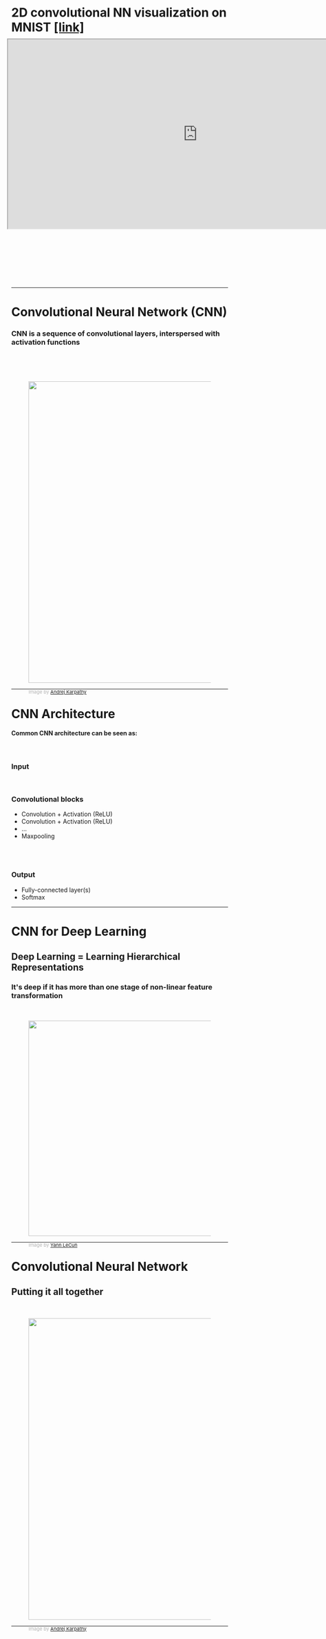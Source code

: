 # 2D convolutional NN visualization on MNIST <a href="https://adamharley.com/nn_vis/cnn/2d.html">[link]</a>

<iframe src="https://adamharley.com/nn_vis/cnn/2d.html" width="1100" height="550" style="-webkit-transform:scale(0.8);-moz-transform-scale(0.8); position: relative; top: -65px; left: -120px"></iframe>

---

# Convolutional Neural Network (CNN)
### CNN is a sequence of convolutional layers, interspersed with activation functions
<br>
<br>
<br>
<div>
  <figure><center>
    <img src="/cnn_layers.png" style="width: 700px !important;">
</center>
    <figcaption style="color:#b3b3b3ff; font-size: 11px; position: absolute;"><br>Image by
      <a href="http://cs231n.stanford.edu/slides/2016/winter1516_lecture7.pdf">Andrej Karpathy</a>
    </figcaption>
  </figure>   
</div>

---

# CNN Architecture
#### Common CNN architecture can be seen as:
<br>

### Input
<br>

### Convolutional blocks
* Convolution + Activation (ReLU)
* Convolution + Activation (ReLU)
* ...
* Maxpooling
<br>
<br>

### Output
* Fully-connected layer(s)
* Softmax

---

# CNN for Deep Learning
## Deep Learning = Learning Hierarchical Representations
### It's deep if it has more than one stage of non-linear feature transformation
<br>
<div>
  <figure><center>
    <img src="/cnn_hierarchical_representation.png" style="width: 500px !important;">
</center>
    <figcaption style="color:#b3b3b3ff; font-size: 11px; position: absolute;"><br>Image by
      <a href="https://drive.google.com/file/d/18UFaOGNKKKO5TYnSxr2b8dryI-PgZQmC/view?usp=share_link">Yann LeCun</a>
    </figcaption>
  </figure>   
</div>

---

# Convolutional Neural Network
## Putting it all together
<br>
<div>
  <figure><center>
    <img src="/cnn_architecture.jpg" style="width: 700px !important;">
</center>
    <figcaption style="color:#b3b3b3ff; font-size: 11px; position: absolute;"><br>Image by
      <a href="http://cs231n.stanford.edu/slides/2016/winter1516_lecture7.pdf">Andrej Karpathy</a>
    </figcaption>
  </figure>   
</div>

---

<br>
<br>
<br>
<br>
<br>
<br>

# <center><huge>CNNs Case Studies</huge></center>

---

# LeNet-5 [LeCun et al., 1998]

<div class="grid grid-cols-[2fr_4fr] gap-8">
<div>

```python {all}
class LeNet5(nn.Module):
    def __init__(self):
        super().__init__()
        self.conv1 = nn.Conv2d(1, 20, 5, 1)
        self.conv2 = nn.Conv2d(20, 20, 5, 1)
        self.fc1 = nn.Linear(4*4*50, 500)
        self.fc2 = nn.Linear(500, 10)

    def forward(self, x):
        x = F.relu(self.conv1(x))
        x = F.max_pool2d(x, 2, 2)
        x = F.relu(self.conv2(x))
        x = F.max_pool2d(x, 2, 2)
        x = x.view(-1, 4*4*50)
        x = F.relu(self.fc1)
        x = self.fc2(x)
    return F.logsoftmax(x, dim=1)
```
</div>
<div>
  <figure><center>
    <img src="/cnn_LeNet-5.png" style="width: 600px !important;">
</center>
  </figure>   
</div>
</div>

* Conv filters were `5x5`, applied at stride `1`
* Subsampling (Pooling) layers were `2x2` applied at stride `2`

---

# AlexNet [Krizhevsky et al., 2012]

<div>
  <figure><center>
    <img src="/cnn_AlexNet.png" style="width: 600px !important;">
</center>
    <figcaption style="color:#b3b3b3ff; font-size: 11px; position: absolute;">Simplified version of Krizhevsky, Alex, Sutskever, and Hinton. "Imagenet classification with deep convolutional neural networks." NIPS 2012
    </figcaption>
  </figure>   
</div>
<br>

Input: $227 \times 227 \times 3$ images
* First layer: 96 filters of size $11 \times 11$ aplied at stride $4$
* Output volume: $55 \times 55 \times 96$
* Total $(11 \times 11 \times 3) \times 96 \approx 35000$ parameters

AlexNet is also provides the first use of ReLU activation (known as ReLU networks).

---

# VGG-16 [Simonyan et al., 2014]

<div>
  <figure><center>
    <img src="/cnn_VGG-16.png" style="width: 700px !important;">
</center>
    <figcaption style="color:#b3b3b3ff; font-size: 11px; position: absolute;">Simonyan, Karen, and Zisserman. "Very deep convolutional networks for large-scale image recognition." (2014)
    </figcaption>
  </figure>   
</div>

---

# ResNet

<div>
  <figure><center>
    <img src="/cnn_ResNet.jpg" style="width: 600px !important;">
</center>
    <figcaption style="color:#b3b3b3ff; font-size: 11px; position: absolute;">"Deep residual learning for image recognition." CVPR. (2016)
    </figcaption>
  </figure>   
</div>
<br>

#### A block learns the residual w.r.t. identity

#### ResNet50 Compared to VGG:
* Superior accuracy in all vision tasks
* 5.25% top-5 error vs 7.1%

---

# State of the art

### Finding right architectures: Active area or research

<div>
  <figure><center>
    <img src="/cnn_sota_1.png" style="width: 550px !important;">
</center>
  </figure>   
</div>
<br>

### Modular building blocks engineering

#### See also: [DenseNets](https://d2l.ai/chapter_convolutional-modern/densenet.html), [ResNet flavours](https://d2l.ai/chapter_convolutional-modern/resnet.html) (Wide ResNets, ResNeXts, Pyramidal ResNets)

<span style="color:grey"><small>From Kaiming He slides "Deep residual learning for image recognition." ICML. (2016)</small></span>

---

# State of the art

### Top 1-accuracy, performance and size on ImageNet

<div>
  <figure><center>
    <img src="/cnn_sota_2.png" style="width: 750px !important;">
</center>
  </figure>   
</div>
<br>

#### See also: https://paperswithcode.com/sota/image-classification-on-imagenet

<span style="color:grey"><small>From Canziani, Paszke, and Culurciello. "An Analysis of Deep Neural Network Models for Practical Applications." (May 2016)</small></span>
